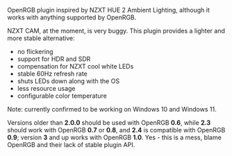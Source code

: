 OpenRGB plugin inspired by NZXT HUE 2 Ambient Lighting, although it works with anything supported by OpenRGB.

NZXT CAM, at the moment, is very buggy. This plugin provides a lighter and more stable alternative:

* no flickering
* support for HDR and SDR
* compensation for NZXT cool white LEDs
* stable 60Hz refresh rate
* shuts LEDs down along with the OS
* less resource usage
* configurable color temperature

Note: currently confirmed to be working on Windows 10 and Windows 11.

Versions older than **2.0.0** should be used with OpenRGB **0.6**, while **2.3** should work with
OpenRGB **0.7** or **0.8**, and **2.4** is compatible with OpenRGB **0.9**; version **3** and up works with OpenRGB 
**1.0**. Yes - this is a mess, blame OpenRGB and their lack of stable plugin API.
